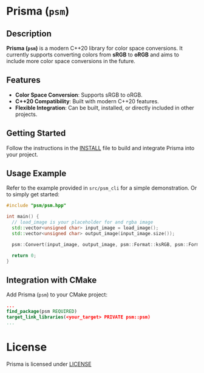 # Prisma (`psm`)

## Description

**Prisma (`psm`)** is a modern C++20 library for color space conversions. It
currently supports converting colors from **sRGB** to **oRGB** and aims to
include more color space conversions in the future.

## Features

- **Color Space Conversion**: Supports sRGB to oRGB.
- **C++20 Compatibility**: Built with modern C++20 features.
- **Flexible Integration**: Can be built, installed, or directly included in
  other projects.

## Getting Started

Follow the instructions in the [INSTALL](INSTALL.md) file to build and integrate
Prisma into your project.

## Usage Example

Refer to the example provided in `src/psm_cli` for a simple demonstration. Or to
simply get started:

```cpp
#include "psm/psm.hpp"

int main() {
  // load_image is your placeholder for and rgba image
  std::vector<unsigned char> input_image = load_image();
  std::vector<unsigned char> output_image(input_image.size());

  psm::Convert(input_image, output_image, psm::Format::ksRGB, psm::Format::koRGB);

  return 0;
}
```

## Integration with CMake

Add Prisma (`psm`) to your CMake project:

```cmake
...
find_package(psm REQUIRED)
target_link_libraries(<your_target> PRIVATE psm::psm)
...
```

# License

Prisma is licensed under [LICENSE](LICENSE)
